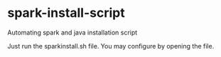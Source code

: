 # spark-install-script
Automating spark and java installation script

Just run the sparkinstall.sh file. You may configure by opening the file.

